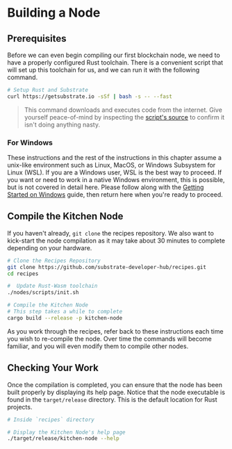 # Building a Node

## Prerequisites

Before we can even begin compiling our first blockchain node, we need to have a properly configured
Rust toolchain. There is a convenient script that will set up this toolchain for us, and we can run
it with the following command.

```bash
# Setup Rust and Substrate
curl https://getsubstrate.io -sSf | bash -s -- --fast
```

> This command downloads and executes code from the internet. Give yourself peace-of-mind by
> inspecting the [script's source](https://getsubstrate.io) to confirm it isn't doing anything
> nasty.

### For Windows

These instructions and the rest of the instructions in this chapter assume a unix-like environment
such as Linux, MacOS, or Windows Subsystem for Linux (WSL). If you are a Windows user, WSL is the
best way to proceed. If you want or need to work in a native Windows environment, this is possible,
but is not covered in detail here. Please follow along with the
[Getting Started on Windows](https://substrate.dev/docs/en/overview/getting-started#getting-started-on-windows)
guide, then return here when you're ready to proceed.

## Compile the Kitchen Node

If you haven't already, `git clone` the recipes repository. We also want to kick-start the node
compilation as it may take about 30 minutes to complete depending on your hardware.

```bash
# Clone the Recipes Repository
git clone https://github.com/substrate-developer-hub/recipes.git
cd recipes

#  Update Rust-Wasm toolchain
./nodes/scripts/init.sh

# Compile the Kitchen Node
# This step takes a while to complete
cargo build --release -p kitchen-node
```

As you work through the recipes, refer back to these instructions each time you wish to re-compile
the node. Over time the commands will become familiar, and you will even modify them to compile
other nodes.

## Checking Your Work

Once the compilation is completed, you can ensure that the node has been built properly by displaying its
help page. Notice that the node executable is found in the `target/release` directory. This is the default
location for Rust projects.

```bash
# Inside `recipes` directory

# Display the Kitchen Node's help page
./target/release/kitchen-node --help
```
